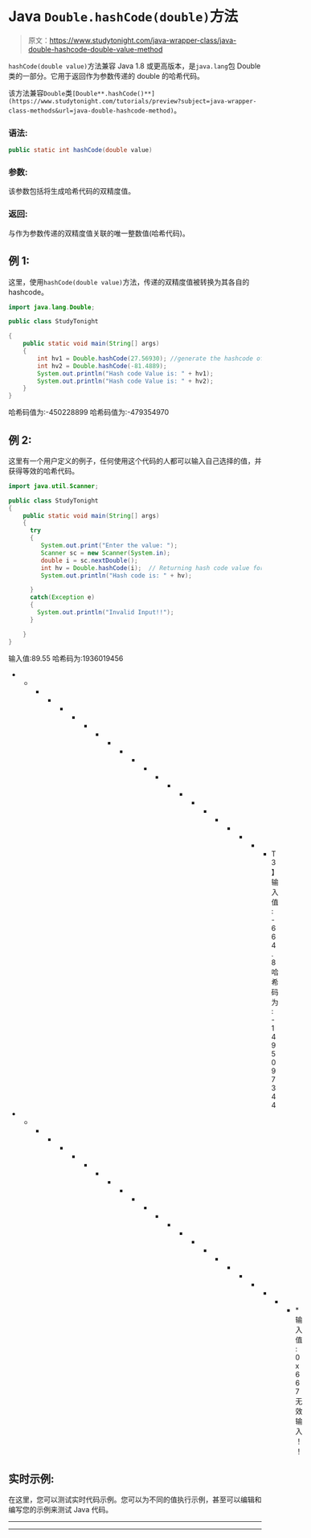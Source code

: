# Java `Double.hashCode(double)`方法

> 原文：<https://www.studytonight.com/java-wrapper-class/java-double-hashcode-double-value-method>

`hashCode(double value)`方法兼容 Java 1.8 或更高版本，是`java.lang`包 Double 类的一部分。它用于返回作为参数传递的 double 的哈希代码。

该方法兼容`Double`类`[Double**.hashCode()**](https://www.studytonight.com/tutorials/preview?subject=java-wrapper-class-methods&url=java-double-hashcode-method)`。

### 语法:

```java
public static int hashCode(double value) 
```

### 参数:

该参数包括将生成哈希代码的双精度值。

### 返回:

与作为参数传递的双精度值关联的唯一整数值(哈希代码)。

## 例 1:

这里，使用`hashCode(double value)`方法，传递的双精度值被转换为其各自的 hashcode。

```java
import java.lang.Double;

public class StudyTonight

{  
    public static void main(String[] args)  
    {  
        int hv1 = Double.hashCode(27.56930); //generate the hashcode of the passed argument
        int hv2 = Double.hashCode(-81.4889); 
        System.out.println("Hash code Value is: " + hv1); 
        System.out.println("Hash code Value is: " + hv2);
    }  
}
```

哈希码值为:-450228899
哈希码值为:-479354970

## 例 2:

这里有一个用户定义的例子，任何使用这个代码的人都可以输入自己选择的值，并获得等效的哈希代码。

```java
import java.util.Scanner; 

public class StudyTonight
{  
    public static void main(String[] args)
    {  
      try
      {
         System.out.print("Enter the value: ");  
         Scanner sc = new Scanner(System.in);         
         double i = sc.nextDouble();  
         int hv = Double.hashCode(i);  // Returning hash code value for this object
         System.out.println("Hash code is: " + hv);

      }
      catch(Exception e)
      {
        System.out.println("Invalid Input!!");
      }

    }  
} 
```

输入值:89.55
哈希码为:1936019456
* * * * * * * * * * * * * * * * * * * * * * T3】输入值:-664.8
哈希码为:-1495097344
* * * * * * * * * * * * * * * * * * * * * * * * *输入值:0x667
无效输入！！

## 实时示例:

在这里，您可以测试实时代码示例。您可以为不同的值执行示例，甚至可以编辑和编写您的示例来测试 Java 代码。

* * *

* * *